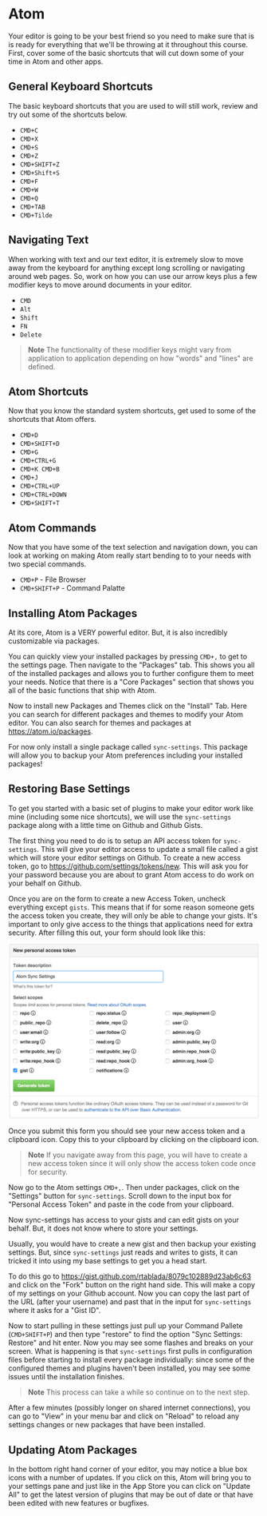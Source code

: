 # Atom

Your editor is going to be your best friend so you need to make sure that is is ready for everything that we'll be throwing at it throughout this course.
First, cover some of the basic shortcuts that will cut down some of your time in Atom and other apps.

## General Keyboard Shortcuts

The basic keyboard shortcuts that you are used to will still work, review and try out some of the shortcuts below.

- `CMD+C`
- `CMD+X`
- `CMD+S`
- `CMD+Z`
- `CMD+SHIFT+Z`
- `CMD+Shift+S`
- `CMD+F`
- `CMD+W`
- `CMD+Q`
- `CMD+TAB`
- `CMD+Tilde`

## Navigating Text

When working with text and our text editor, it is extremely slow to move away from the keyboard for anything except long scrolling or navigating around web pages.
So, work on how you can use our arrow keys plus a few modifier keys to move around documents in your editor.

- `CMD`
- `Alt`
- `Shift`
- `FN`
- `Delete`

> **Note** The functionality of these modifier keys might vary from application to application depending on how "words" and "lines" are defined.

## Atom Shortcuts

Now that you know the standard system shortcuts, get used to some of the shortcuts that Atom offers.

- `CMD+D`
- `CMD+SHIFT+D`
- `CMD+G`
- `CMD+CTRL+G`
- `CMD+K CMD+B`
- `CMD+J`
- `CMD+CTRL+UP`
- `CMD+CTRL+DOWN`
- `CMD+SHIFT+T`

## Atom Commands

Now that you have some of the text selection and navigation down, you can look at working on making Atom really start bending to to your needs with two special commands.

- `CMD+P` - File Browser
- `CMD+SHIFT+P` - Command Palatte

## Installing Atom Packages

At its core, Atom is a VERY powerful editor.
But, it is also incredibly customizable via packages.

You can quickly view your installed packages by pressing `CMD+,` to get to the settings page.
Then navigate to the "Packages" tab.
This shows you all of the installed packages and allows you to further configure them to meet your needs.
Notice that there is a "Core Packages" section that shows you all of the basic functions that ship with Atom.

Now to install new Packages and Themes click on the "Install" Tab.
Here you can search for different packages and themes to modify your Atom editor.
You can also search for themes and packages at https://atom.io/packages.

For now only install a single package called `sync-settings`.
This package will allow you to backup your Atom preferences including your installed packages!

## Restoring Base Settings

To get you started with a basic set of plugins to make your editor work like mine (including some nice shortcuts), we will use the `sync-settings` package along with a little time on Github and Github Gists.

The first thing you need to do is to setup an API access token for `sync-settings`.
This will give your editor access to update a small file called a gist which will store your editor settings on Github.
To create a new access token, go to https://github.com/settings/tokens/new.
This will ask you for your password because you are about to grant Atom access to do work on your behalf on Github.

Once you are on the form to create a new Access Token, uncheck everything except `gists`.
This means that if for some reason someone gets the access token you create, they will only be able to change your gists.
It's important to only give access to the things that applications need for extra security.
After filling this out, your form should look like this:

![Sync Settings Access Token Settings](/img/gist_access_token.png)

Once you submit this form you should see your new access token and a clipboard icon.
Copy this to your clipboard by clicking on the clipboard icon.

> **Note** If you navigate away from this page, you will have to create a new access token since it will only show the access token code once for security.

Now go to the Atom settings `CMD+,`.
Then under packages, click on the "Settings" button for `sync-settings`.
Scroll down to the input box for "Personal Access Token" and paste in the code from your clipboard.

Now sync-settings has access to your gists and can edit gists on your behalf.
But, it does not know where to store your settings.

Usually, you would have to create a new gist and then backup your existing settings.
But, since `sync-settings` just reads and writes to gists, it can tricked it into using my base settings to get you a head start.

To do this go to https://gist.github.com/rtablada/8079c102889d23ab6c63 and click on the "Fork" button on the right hand side.
This will make a copy of my settings on your Github account.
Now you can copy the last part of the URL (after your username) and past that in the input for `sync-settings` where it asks for a "Gist ID".

Now to start pulling in these settings just pull up your Command Pallete (`CMD+SHIFT+P`) and then type "restore" to find the option "Sync Settings: Restore" and hit enter.
Now you may see some flashes and breaks on your screen.
What is happening is that `sync-settings` first pulls in configuration files before starting to install every package individually: since some of the configured themes and plugins haven't been installed, you may see some issues until the installation finishes.

> **Note** This process can take a while so continue on to the next step.

After a few minutes (possibly longer on shared internet connections), you can go to "View" in your menu bar and click on "Reload" to reload any settings changes or new packages that have been installed.

## Updating Atom Packages

In the bottom right hand corner of your editor, you may notice a blue box icons with a number of updates.
If you click on this, Atom will bring you to your settings pane and just like in the App Store you can click on "Update All" to get the latest version of plugins that may be out of date or that have been edited with new features or bugfixes.
